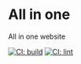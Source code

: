 # All in one
All in one website

[![CI: build](https://github.com/sinmineryt/all-in-one/actions/workflows/build.yml/badge.svg)](https://github.com/sinmineryt/all-in-one/actions/workflows/build.yml)
[![CI: lint](https://github.com/sinmineryt/all-in-one/actions/workflows/lint.yml/badge.svg)](https://github.com/sinmineryt/all-in-one/actions/workflows/lint.yml)